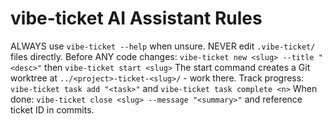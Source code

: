 # vibe-ticket AI Assistant Rules

ALWAYS use `vibe-ticket --help` when unsure. NEVER edit `.vibe-ticket/` files directly.
Before ANY code changes: `vibe-ticket new <slug> --title "<desc>"` then `vibe-ticket start <slug>`
The start command creates a Git worktree at `../<project>-ticket-<slug>/` - work there.
Track progress: `vibe-ticket task add "<task>"` and `vibe-ticket task complete <n>`
When done: `vibe-ticket close <slug> --message "<summary>"` and reference ticket ID in commits.